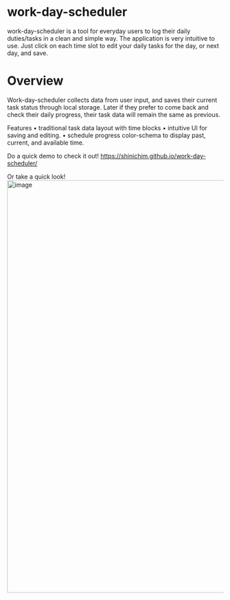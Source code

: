 # work-day-scheduler

work-day-scheduler is a tool for everyday users to log their daily duties/tasks in a clean and simple way. The application is very intuitive to use. Just click on each time slot to edit your daily tasks for the day, or next day, and save.

# Overview

Work-day-scheduler collects data from user input, and saves their current task status through local storage. Later if they prefer to come back and check their daily progress, their task data will remain the same as previous.

Features
• traditional task data layout with time blocks
• intuitive UI for saving and editing.
• schedule progress color-schema to display past, current, and available time.

Do a quick demo to check it out! 
https://shinichim.github.io/work-day-scheduler/

Or take a quick look!
<img width="958" alt="image" src="https://user-images.githubusercontent.com/62361626/144513988-87735dfb-4f56-4408-a1c4-a31d68417a1b.png">

